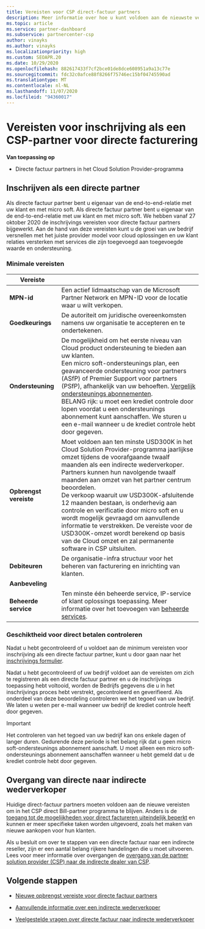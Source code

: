 ```yaml
---
title: Vereisten voor CSP direct-factuur partners
description: Meer informatie over hoe u kunt voldoen aan de nieuwste vereisten voor ondersteuning en services om een directe factuur partner te worden in het Microsoft Cloud Solution Provider-programma (CSP).
ms.topic: article
ms.service: partner-dashboard
ms.subservice: partnercenter-csp
author: vinayks
ms.author: vinayks
ms.localizationpriority: high
ms.custom: SEOAPR.20
ms.date: 10/29/2020
ms.openlocfilehash: 882617433f7cf2bce01de8dce608951a9a13c77e
ms.sourcegitcommit: fdc32c0afce88f8266f75746ec15bf04745590ad
ms.translationtype: MT
ms.contentlocale: nl-NL
ms.lasthandoff: 11/07/2020
ms.locfileid: "94360017"
---
```

# <a name="requirements-to-enroll-as-a-csp-direct-bill-partner"></a>Vereisten voor inschrijving als een CSP-partner voor directe facturering

**Van toepassing op**

- Directe factuur partners in het Cloud Solution Provider-programma

## <a name="enroll-as-a-direct-partner"></a>Inschrijven als een directe partner

Als directe factuur partner bent u eigenaar van de end-to-end-relatie met uw klant en met micro soft. Als directe factuur partner bent u eigenaar van de end-to-end-relatie met uw klant en met micro soft. We hebben vanaf 27 oktober 2020 de inschrijvings vereisten voor directe factuur partners bijgewerkt. Aan de hand van deze vereisten kunt u de groei van uw bedrijf versnellen met het juiste provider model voor cloud oplossingen en uw klant relaties versterken met services die zijn toegevoegd aan toegevoegde waarde en ondersteuning.  

### <a name="minimum-requirements"></a>Minimale vereisten

|**Vereiste**|                |
|--------------------------------|--------------------------------------------------------------|
|**MPN-id**   |Een actief lidmaatschap van de Microsoft Partner Network en MPN-ID voor de locatie waar u wilt verkopen.   |
|**Goedkeurings**   |De autoriteit om juridische overeenkomsten namens uw organisatie te accepteren en te ondertekenen.|
|**Ondersteuning**   |De mogelijkheid om het eerste niveau van Cloud product ondersteuning te bieden aan uw klanten. <br/>Een micro soft-ondersteunings plan, een geavanceerde ondersteuning voor partners (ASfP) of Premier Support voor partners (PSfP), afhankelijk van uw behoeften. [Vergelijk ondersteunings abonnementen](https://partner.microsoft.com/support/partnersupport).<br/>BELANG rijk: u moet een krediet controle door lopen voordat u een ondersteunings abonnement kunt aanschaffen. We sturen u een e-mail wanneer u de krediet controle hebt door gegeven. |
|**Opbrengst vereiste**|Moet voldoen aan ten minste USD300K in het Cloud Solution Provider-programma jaarlijkse omzet tijdens de voorafgaande twaalf maanden als een indirecte wederverkoper. Partners kunnen hun navolgende twaalf maanden aan omzet van het partner centrum beoordelen.<br/>De verkoop waaruit uw USD300K-afsluitende 12 maanden bestaan, is onderhevig aan controle en verificatie door micro soft en u wordt mogelijk gevraagd om aanvullende informatie te verstrekken. De vereiste voor de USD300K-omzet wordt berekend op basis van de Cloud omzet en zal permanente software in CSP uitsluiten.|
|**Debiteuren** |De organisatie-infra structuur voor het beheren van facturering en inrichting van klanten.|
|**Aanbeveling**|             |
|**Beheerde service**   |Ten minste één beheerde service, IP-service of klant oplossings toepassing. Meer informatie over het toevoegen van [beheerde services](https://partner.microsoft.com/business-opportunities/managed-services-provider).|


### <a name="verify-direct-bill-eligibility"></a>Geschiktheid voor direct betalen controleren

Nadat u hebt gecontroleerd of u voldoet aan de minimum vereisten voor inschrijving als een directe factuur partner, kunt u door gaan naar het [inschrijvings formulier](https://partner.microsoft.com/pcv/register/joinnow/enrollmentwelcome/Reseller/migrate?cloudInstance=Global).

Nadat u hebt gecontroleerd of uw bedrijf voldoet aan de vereisten om zich te registreren als een directe factuur partner en u de inschrijvings toepassing hebt voltooid, worden de Bedrijfs gegevens die u in het inschrijvings proces hebt verstrekt, gecontroleerd en geverifieerd. Als onderdeel van deze beoordeling controleren we het tegoed van uw bedrijf. We laten u weten per e-mail wanneer uw bedrijf de krediet controle heeft door gegeven.
>[!IMPORTANT]
>Het controleren van het tegoed van uw bedrijf kan ons enkele dagen of langer duren. Gedurende deze periode is het belang rijk dat u geen micro soft-ondersteunings abonnement aanschaft. U moet alleen een micro soft-ondersteunings abonnement aanschaffen wanneer u hebt gemeld dat u de krediet controle hebt door gegeven.

## <a name="transition-from-direct-to-indirect-reseller"></a>Overgang van directe naar indirecte wederverkoper

Huidige direct-factuur partners moeten voldoen aan de nieuwe vereisten om in het CSP direct Bill-partner programma te blijven. Anders is de [toegang tot de mogelijkheden voor direct factureren uiteindelijk beperkt](restricted-direct-bill-capabilities.md) en kunnen er meer specifieke taken worden uitgevoerd, zoals het maken van nieuwe aankopen voor hun klanten.

Als u besluit om over te stappen van een directe factuur naar een indirecte reseller, zijn er een aantal belang rijkere handelingen die u moet uitvoeren. Lees voor meer informatie over overgangen de [overgang van de partner solution provider (CSP) naar de indirecte dealer van CSP](transition-direct-to-indirect.md).

## <a name="next-steps"></a>Volgende stappen

- [Nieuwe opbrengst vereiste voor directe factuur partners](./announcements/2020-october.md#13)
 

- [Aanvullende informatie over een indirecte wederverkoper](https://assetsprod.microsoft.com/csp-directbill-to-indirect-transition.pdf)

- [Veelgestelde vragen over directe factuur naar indirecte wederverkoper](https://assetsprod.microsoft.com/mpn/direct-bill-partner-faq.pdf)